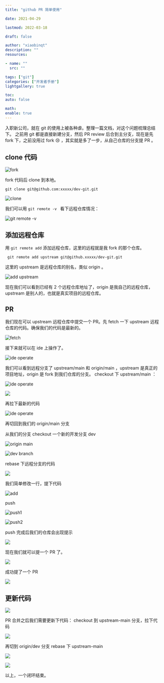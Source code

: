 ```yaml
---
title: "github PR 简单使用"

date: 2021-04-29

lastmod: 2022-03-18

draft: false

author: "xiaobinqt"
description: ""
resources:

- name: ""
  src: ""

tags: ["git"]
categories: ["开发者手册"]
lightgallery: true

toc:
auto: false

math:
enable: true
---
```



入职新公司，就在 git 的使用上被各种虐。整理一篇文档，对这个问题梳理总结下。 之前用 git 都是直接新建分支，然后 PR review 后合到主分支，现在是先 fork 下，之前没用过 fork :cry:
，其实就是多了一步，从自己仓库的分支提 PR 。

## clone 代码

![fork](https://img-blog.csdnimg.cn/20210429211554301.png?x-oss-process=image/watermark,type_ZmFuZ3poZW5naGVpdGk,shadow_10,text_aHR0cHM6Ly9ibG9nLmNzZG4ubmV0L3hpYW9iaW5xdA==,size_16,color_FFFFFF,t_70 'fork')

fork 代码后 clone 到本地。

```shell
git clone git@github.com:xxxxx/dev-git.git
```

![clone](https://img-blog.csdnimg.cn/20210429211810760.png "clone")

我们可以用 `git remote -v ` 看下远程仓库情况：

![git remote -v](https://img-blog.csdnimg.cn/20210429211952265.png "git remote -v")

## 添加远程仓库

用  `git remote add` 添加远程仓库，这里的远程就是我 fork 的那个仓库。

```shell
 git remote add upstream git@github.xxxxx/dev-git.git
```

这里的 upstream 是远程仓库的别名，类似 origin 。

![add upstream](https://img-blog.csdnimg.cn/20210429212519676.png?x-oss-process=image/watermark,type_ZmFuZ3poZW5naGVpdGk,shadow_10,text_aHR0cHM6Ly9ibG9nLmNzZG4ubmV0L3hpYW9iaW5xdA==,size_16,color_FFFFFF,t_70 'git remote')

现在我们可以看到已经有 2 个远程仓库地址了，origin 是我自己的远程仓库，upstream 是别人的，也就是真实项目的远程仓库。

## PR

我们现在可以 upstream 远程仓库中提交一个 PR。先 fetch 一下 upstream 远程仓库的代码。确保我们的代码是最新的。

![fetch](https://img-blog.csdnimg.cn/20210429213832300.png?x-oss-process=image/watermark,type_ZmFuZ3poZW5naGVpdGk,shadow_10,text_aHR0cHM6Ly9ibG9nLmNzZG4ubmV0L3hpYW9iaW5xdA==,size_16,color_FFFFFF,t_70 ' ')

接下来就可以在 ide 上操作了。

![ide operate](https://img-blog.csdnimg.cn/20210429213954128.png ' ')

我们可以看到远程分支了 upstream/main 和 origin/main ，upstream 是真正的项目地址，origin 是 fork 到我们仓库的分支。 checkout 下 upstream/main ：

![ide operate](https://img-blog.csdnimg.cn/20210429214144804.png?x-oss-process=image/watermark,type_ZmFuZ3poZW5naGVpdGk,shadow_10,text_aHR0cHM6Ly9ibG9nLmNzZG4ubmV0L3hpYW9iaW5xdA==,size_16,color_FFFFFF,t_70 ' ')

![](https://img-blog.csdnimg.cn/20210429214206976.png?x-oss-process=image/watermark,type_ZmFuZ3poZW5naGVpdGk,shadow_10,text_aHR0cHM6Ly9ibG9nLmNzZG4ubmV0L3hpYW9iaW5xdA==,size_16,color_FFFFFF,t_70 ' ')

再拉下最新的代码

![ide operate](https://img-blog.csdnimg.cn/20210429214238679.png?x-oss-process=image/watermark,type_ZmFuZ3poZW5naGVpdGk,shadow_10,text_aHR0cHM6Ly9ibG9nLmNzZG4ubmV0L3hpYW9iaW5xdA==,size_16,color_FFFFFF,t_70 ' ')

再切回到我们的 origin/main 分支

从我们的分支 checkout 一个新的开发分支 dev

![origin main](https://img-blog.csdnimg.cn/20210429214429980.png?x-oss-process=image/watermark,type_ZmFuZ3poZW5naGVpdGk,shadow_10,text_aHR0cHM6Ly9ibG9nLmNzZG4ubmV0L3hpYW9iaW5xdA==,size_16,color_FFFFFF,t_70 ' ')

![dev branch](https://img-blog.csdnimg.cn/20210429214442427.png?x-oss-process=image/watermark,type_ZmFuZ3poZW5naGVpdGk,shadow_10,text_aHR0cHM6Ly9ibG9nLmNzZG4ubmV0L3hpYW9iaW5xdA==,size_16,color_FFFFFF,t_70 ' ')

rebase 下远程分支的代码

![](https://img-blog.csdnimg.cn/2021042921451443.png?x-oss-process=image/watermark,type_ZmFuZ3poZW5naGVpdGk,shadow_10,text_aHR0cHM6Ly9ibG9nLmNzZG4ubmV0L3hpYW9iaW5xdA==,size_16,color_FFFFFF,t_70 ' ')

我们简单修改一行，提下代码

![add](https://img-blog.csdnimg.cn/20210429214644990.png?x-oss-process=image/watermark,type_ZmFuZ3poZW5naGVpdGk,shadow_10,text_aHR0cHM6Ly9ibG9nLmNzZG4ubmV0L3hpYW9iaW5xdA==,size_16,color_FFFFFF,t_70 ' ')

push

![push1](https://img-blog.csdnimg.cn/20210429214713664.png?x-oss-process=image/watermark,type_ZmFuZ3poZW5naGVpdGk,shadow_10,text_aHR0cHM6Ly9ibG9nLmNzZG4ubmV0L3hpYW9iaW5xdA==,size_16,color_FFFFFF,t_70 ' ')

![push2](https://img-blog.csdnimg.cn/20210429214746471.png?x-oss-process=image/watermark,type_ZmFuZ3poZW5naGVpdGk,shadow_10,text_aHR0cHM6Ly9ibG9nLmNzZG4ubmV0L3hpYW9iaW5xdA==,size_16,color_FFFFFF,t_70 ' ')

push 完成后我们的仓库会出现提示

![](https://img-blog.csdnimg.cn/20210429215000526.png?x-oss-process=image/watermark,type_ZmFuZ3poZW5naGVpdGk,shadow_10,text_aHR0cHM6Ly9ibG9nLmNzZG4ubmV0L3hpYW9iaW5xdA==,size_16,color_FFFFFF,t_70 ' ')

现在我们就可以提一个 PR 了。

![](https://img-blog.csdnimg.cn/20210429215218625.png?x-oss-process=image/watermark,type_ZmFuZ3poZW5naGVpdGk,shadow_10,text_aHR0cHM6Ly9ibG9nLmNzZG4ubmV0L3hpYW9iaW5xdA==,size_16,color_FFFFFF,t_70 ' ')

成功提了一个 PR

![](https://img-blog.csdnimg.cn/20210429215305879.png?x-oss-process=image/watermark,type_ZmFuZ3poZW5naGVpdGk,shadow_10,text_aHR0cHM6Ly9ibG9nLmNzZG4ubmV0L3hpYW9iaW5xdA==,size_16,color_FFFFFF,t_70 ' ')

## 更新代码

![](https://img-blog.csdnimg.cn/20210429215730968.png?x-oss-process=image/watermark,type_ZmFuZ3poZW5naGVpdGk,shadow_10,text_aHR0cHM6Ly9ibG9nLmNzZG4ubmV0L3hpYW9iaW5xdA==,size_16,color_FFFFFF,t_70 ' ')

PR 合并之后我们需要更新下代码： checkout 到 upstream-main 分支，拉下代码

![](https://img-blog.csdnimg.cn/20210429215851367.png?x-oss-process=image/watermark,type_ZmFuZ3poZW5naGVpdGk,shadow_10,text_aHR0cHM6Ly9ibG9nLmNzZG4ubmV0L3hpYW9iaW5xdA==,size_16,color_FFFFFF,t_70 ' ')

再切到 origin/dev 分支 rebase 下 upstream-main

![](https://img-blog.csdnimg.cn/20210429220007359.png?x-oss-process=image/watermark,type_ZmFuZ3poZW5naGVpdGk,shadow_10,text_aHR0cHM6Ly9ibG9nLmNzZG4ubmV0L3hpYW9iaW5xdA==,size_16,color_FFFFFF,t_70 ' ')

![](https://img-blog.csdnimg.cn/20210429220038487.png?x-oss-process=image/watermark,type_ZmFuZ3poZW5naGVpdGk,shadow_10,text_aHR0cHM6Ly9ibG9nLmNzZG4ubmV0L3hpYW9iaW5xdA==,size_16,color_FFFFFF,t_70 ' ')

以上，一个闭环结束。


